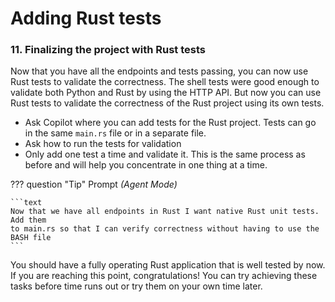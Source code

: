# Adding Rust tests

### 11. Finalizing the project with Rust tests
Now that you have all the endpoints and tests passing, you can now use Rust tests to validate the correctness. The shell tests were good enough to validate both Python and Rust by using the HTTP API. But now you can use Rust tests to validate the correctness of the Rust project using its own tests.

- Ask Copilot where you can add tests for the Rust project. Tests can go in the same `main.rs` file or in a separate file.
- Ask how to run the tests for validation
- Only add one test a time and validate it. This is the same process as before and will help you concentrate in one thing at a time.

??? question "Tip"
    Prompt *(Agent Mode)*

    ```text
    Now that we have all endpoints in Rust I want native Rust unit tests. Add them
    to main.rs so that I can verify correctness without having to use the BASH file
    ```

You should have a fully operating Rust application that is well tested by now.
If you are reaching this point, congratulations! You can try achieving these
tasks before time runs out or try them on your own time later.
